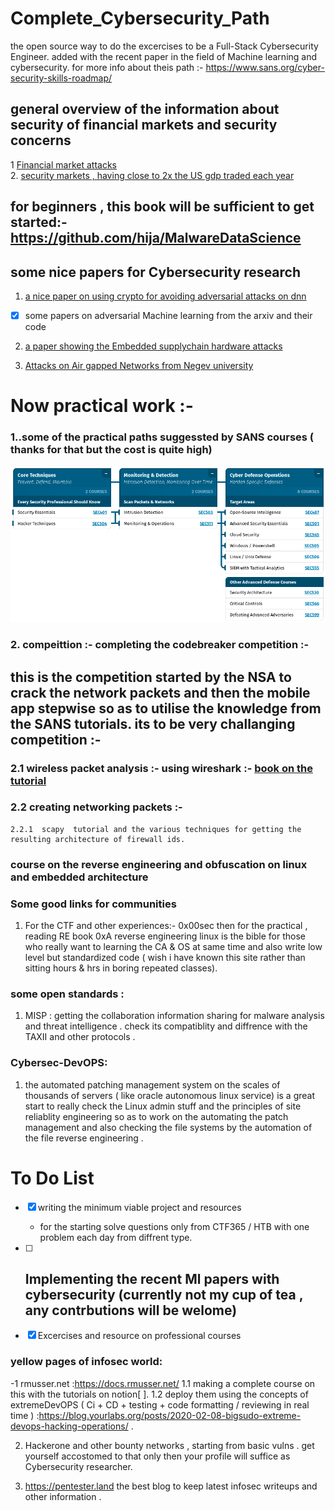 # Complete_Cybersecurity_Path
the open source way to  do the excercises to be a Full-Stack Cybersecurity Engineer. added with the recent paper in the field of Machine learning and cybersecurity. for more info about theis path :- https://www.sans.org/cyber-security-skills-roadmap/
## general overview of the information about  security of financial markets and security concerns 

1 [Financial market attacks](https://www.swift.com/resource/how-cyber-attackers-could-target-worlds-financial-markets)
<br>2. [security markets , having close to 2x the US gdp traded each year ](https://www.issanet.org/e/pdf/2018-10_ISSA_Cyber_Risk_in_Securities_Services.pdf)

## for beginners , this book  will be sufficient to get started:-  https://github.com/hija/MalwareDataScience

## some nice papers for  Cybersecurity research 
1.  [a nice paper on using crypto for avoiding adversarial attacks on  dnn](https://arxiv.org/pdf/1809.01715.pdf)
  - [X]  some papers on adversarial Machine learning from the arxiv and their code 
   
2. [a  paper showing the Embedded supplychain  hardware  attacks ](https://arxiv.org/abs/1812.02770)

3. [Attacks on Air gapped  Networks  from Negev university ](https://i.blackhat.com/us-18/Wed-August-8/us-18-Guri-AirGap.pdf)

# Now practical  work :- 
### 1..some of the practical paths suggessted by SANS courses ( thanks for that  but the cost is quite high)

![alt text](https://raw.githubusercontent.com/GrandGarcon/Complete_Cybersecurity_Path/master/Docs/Screenshot%20from%202019-09-22%2022-49-57.png)


### 2. compeittion :-  completing the codebreaker competition :- 
this is the competition started by the NSA to crack the network packets  and then the mobile app stepwise so as to utilise the knowledge from the SANS tutorials. its to be very challanging competition :- 
  - 

### 2.1 wireless packet analysis :- using wireshark :- [book on the tutorial](http://index-of.es/Varios-2/Practical%20Packet%20Analysis%20Using%20Wireshark%20to%20Solve%20Real%20World%20Problems.pdf)
  
  
  
  ### 2.2 creating networking packets :- 

    2.2.1  scapy  tutorial and the various techniques for getting the resulting architecture of firewall ids.


### course on the reverse engineering and obfuscation on linux and embedded architecture 



### Some good links for communities 
1. For the CTF and other experiences:- 0x00sec
then for the practical , reading RE book 0xA reverse engineering linux is the bible for those who really want to learning the CA & OS at same time and also write low level but standardized code ( wish i have known this site rather than sitting hours & hrs in boring repeated classes).



### some open standards :
1. MISP : getting the collaboration information sharing  for malware analysis and threat intelligence . check its compatiblity and diffrence with the TAXII and other protocols .


###  Cybersec-DevOPS: 
1. the automated patching management system on the scales of thousands of servers ( like oracle autonomous linux service) is a great start to really check the  Linux admin stuff and the principles of site reliablity engineering so as to work on the automating the patch management and also checking the file systems  by the automation of the file reverse engineering . 


# To Do List

- [X] writing the minimum viable project and resources
  - for the starting solve questions only from CTF365 / HTB  with one problem each day from diffrent type.
  
- [ ] Implementing the recent Ml papers with cybersecurity (currently not my cup of tea , any contrbutions will be welome)
  - 


-[X]  Excercises and resource on professional courses 

###   yellow pages  of infosec world:
  -1 rmusser.net :https://docs.rmusser.net/
    1.1  making a complete course on this with the tutorials on notion[ ]. 
    1.2 deploy them using the concepts of extremeDevOPS ( Ci + CD + testing + code formatting / reviewing in real time ) :https://blog.yourlabs.org/posts/2020-02-08-bigsudo-extreme-devops-hacking-operations/ .
    
2. Hackerone and other bounty networks , starting from basic vulns . get yourself accostomed to that only then your profile will suffice as Cybersecurity researcher.

3. https://pentester.land the best blog to keep latest infosec  writeups and  other information .



